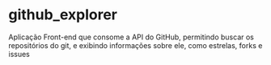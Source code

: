 # github_explorer

  Aplicação Front-end que consome a API do GitHub, permitindo buscar os repositórios do git, e exibindo informações sobre ele, como estrelas, forks e issues
